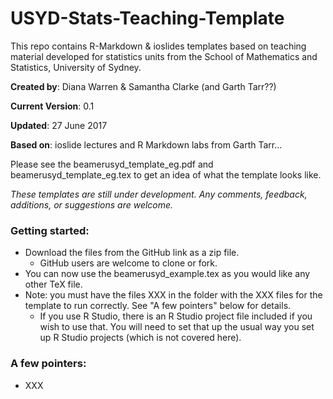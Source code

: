 # USYD-Stats-Teaching-Template
This repo contains R-Markdown &amp; ioslides templates based on teaching material developed for statistics units from the School of Mathematics and Statistics, University of Sydney. 

**Created by**: Diana Warren & Samantha Clarke (and Garth Tarr??)

**Current Version**: 0.1

**Updated**: 27 June 2017

**Based on**: ioslide lectures and R Markdown labs from Garth Tarr...

Please see the beamerusyd_template_eg.pdf and beamerusyd_template_eg.tex to get an idea of what the template looks like.

*These templates are still under development. Any comments, feedback, additions, or suggestions are welcome.* 

### Getting started:
- Download the files from the GitHub link as a zip file. 
    - GitHub users are welcome to clone or fork. 
- You can now use the beamerusyd_example.tex as you would like any other TeX file.
- Note: you must have the files XXX in the folder with the XXX files for the template to run correctly. See "A few pointers" below for details.
    - If you use R Studio, there is an R Studio project file included if you wish to use that. You will need to set that up the usual way you set up R Studio projects (which is not covered here). 

### A few pointers:
- XXX